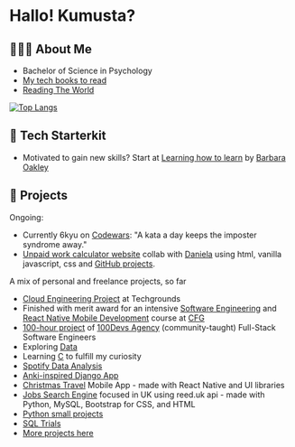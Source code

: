 # Hallo! Kumusta?

## 👩🏻‍💻 About Me

- Bachelor of Science in Psychology
- [My tech books to read](https://github.com/agcdtmr/women-in-tech-books/blob/main/README.md)
- [Reading The World](https://www.goodreads.com/user/show/166974341-a)
<!-- - Let's connect on [LinkedIn](https://www.linkedin.com/in/anjcalleja/) -->

[![Top Langs](https://github-readme-stats.vercel.app/api/top-langs/?username=agcdtmr&layout=compact&theme=vision-friendly-dark)](https://github.com/anuraghazra/github-readme-stats)

## 🚀 Tech Starterkit
- Motivated to gain new skills? Start at [Learning how to learn](https://www.coursera.org/learn/learning-how-to-learn) by [Barbara Oakley](https://barbaraoakley.com/)

<!-- - Work with me. Reach out [here](https://www.canva.com/design/DAE_7ll36jo/rIxnIpS9fDgGNJOr9UYtqg/view?utm_content=DAE_7ll36jo&utm_campaign=designshare&utm_medium=link&utm_source=publishsharelink) -->
<!-- - Making a lot of mistakes [LeetCode](https://leetcode.com/anjdeitmer/) -->

## 🚧 Projects

Ongoing: 
- Currently 6kyu on [Codewars](https://www.codewars.com/users/adtmr): "A kata a day keeps the imposter syndrome away." 
- [Unpaid work calculator website](https://github.com/agcdtmr/fictional-umbrella) collab with [Daniela](https://github.com/dadaniela) using html, vanilla javascript, css and [GitHub projects](https://github.com/users/agcdtmr/projects/4).
<!-- - [Job search web app](https://github.com/agcdtmr/didactic-journey) tools- themuse.com api, python, django, sqlite -->
<!-- - [Tracker App:](https://github.com/agcdtmr/cfg-tracker-mobile-app) tools- react native, maps library and other ui library like paper, vector icons -->

A mix of personal and freelance projects, so far
- [Cloud Engineering Project](https://github.com/agcdtmr/techgrounds-anj-dtmr) at Techgrounds
- Finished with merit award for an intensive [Software Engineering](https://github.com/agcdtmr/cfg_group_project/blob/main/Certificate%2012.04.23.pdf) and [React Native Mobile Development](https://github.com/agcdtmr/christmas-travel/blob/main/Certificate.pdf) course at [CFG](https://codefirstgirls.com/)
- [100-hour project](https://github.com/agcdtmr/100hr-project-others) of [100Devs Agency](https://leonnoel.com/100devs/) (community-taught) Full-Stack Software Engineers
- Exploring [Data](https://github.com/agcdtmr/data)
- Learning [C](https://github.com/agcdtmr/exploring-c) to fulfill my curiosity
- [Spotify Data Analysis](https://github.com/agcdtmr/spotify-data)
- [Anki-inspired Django App](https://github.com/agcdtmr/anki-inspired-app)
- [Christmas Travel](https://github.com/agcdtmr/christmas-travel) Mobile App - made with React Native and UI libraries
- [Jobs Search Engine](https://github.com/agcdtmr/cfg_group_project) focused in UK using reed.uk api - made with Python, MySQL, Bootstrap for CSS, and HTML
- [Python small projects](https://github.com/agcdtmr/Python-Projects)
- [SQL Trials](https://github.com/agcdtmr/sql-projects)
- [More projects here](https://github.com/agcdtmr?tab=repositories)


<!-- ## ❤️‍🔥 I’m passionate about (in no particular order):
- Diversity, Equity, and Inclusion
- Learning
- Psychology 
- Management: Planning, Organizing, Leading
- Community Building
- Reading
- Mental Health
- Data (especially about how datas of women are currently used, not at all used or ‘biasedly’ used)
- Tech development affecting societal evolution -->



<!-- ## 🌱 I’m currently interested and learning ...
#### :hammer_and_wrench: Languages and Tools:
<div>
  <img src="https://cdn.jsdelivr.net/gh/devicons/devicon/icons/python/python-original.svg" title="Python" alt="Python" width="40" height="40"/>&nbsp;
  <img src="https://github.com/devicons/devicon/blob/master/icons/react/react-original-wordmark.svg" title="React" alt="React" width="40" height="40"/>&nbsp;
  <img src="https://github.com/devicons/devicon/blob/master/icons/redux/redux-original.svg" title="Redux" alt="Redux " width="40" height="40"/>&nbsp;
  <img src="https://github.com/devicons/devicon/blob/master/icons/css3/css3-plain-wordmark.svg"  title="CSS3" alt="CSS" width="40" height="40"/>&nbsp;
  <img src="https://github.com/devicons/devicon/blob/master/icons/html5/html5-original.svg" title="HTML5" alt="HTML" width="40" height="40"/>&nbsp;
  <img src="https://github.com/devicons/devicon/blob/master/icons/javascript/javascript-original.svg" title="JavaScript" alt="JavaScript" width="40" height="40"/>&nbsp;
  <img src="https://github.com/devicons/devicon/blob/master/icons/mysql/mysql-original-wordmark.svg" title="MySQL"  alt="MySQL" width="40" height="40"/>&nbsp;
  <img src="https://github.com/devicons/devicon/blob/master/icons/nodejs/nodejs-original-wordmark.svg" title="NodeJS" alt="NodeJS" width="40" height="40"/>&nbsp;
  <img src="https://github.com/devicons/devicon/blob/master/icons/git/git-original-wordmark.svg" title="Git" **alt="Git" width="40" height="40"/>&nbsp;
  <img src="https://cdn.jsdelivr.net/gh/devicons/devicon/icons/linux/linux-original.svg" title="Linux" alt="Linux" width="40" height="40"/>&nbsp;
  <img src="https://cdn.jsdelivr.net/gh/devicons/devicon/icons/django/django-plain.svg" title="Django" alt="Django" width="40" height="40"/>&nbsp;
  <img src="https://cdn.jsdelivr.net/gh/devicons/devicon/icons/c/c-original.svg" title="C" alt="C" width="40" height="40"/>&nbsp;
</div> -->

<!-- #### 👀 I’m looking to collaborate on:

- Cloud
- Slow fashion
- Climate change innovations
- Sustainability
- Financial Tech
- Health Tech
- Women wearables Tech
- Cybersecurity
- surprise me! -->


<!-- ## ⌛ Spare time

- Learning culture and languanges
- Journalling my [#365DaysOfCode](https://github.com/agcdtmr/365daysofcode) Roadmap
- Adding decks to my Anki and active recalling -->
<!---
agcdtmr/agcdtmr is a ✨ special ✨ repository because its `README.md` (this file) appears on your GitHub profile.
You can click the Preview link to take a look at your changes.
--->

